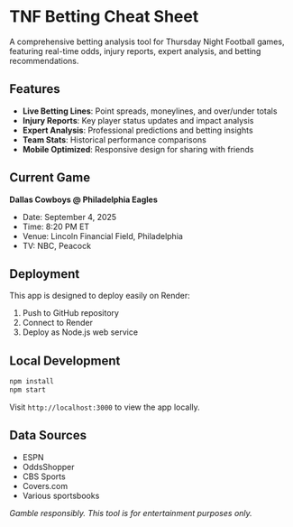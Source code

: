 # TNF Betting Cheat Sheet

A comprehensive betting analysis tool for Thursday Night Football games, featuring real-time odds, injury reports, expert analysis, and betting recommendations.

## Features

- **Live Betting Lines**: Point spreads, moneylines, and over/under totals
- **Injury Reports**: Key player status updates and impact analysis  
- **Expert Analysis**: Professional predictions and betting insights
- **Team Stats**: Historical performance comparisons
- **Mobile Optimized**: Responsive design for sharing with friends

## Current Game

**Dallas Cowboys @ Philadelphia Eagles**
- Date: September 4, 2025
- Time: 8:20 PM ET
- Venue: Lincoln Financial Field, Philadelphia
- TV: NBC, Peacock

## Deployment

This app is designed to deploy easily on Render:

1. Push to GitHub repository
2. Connect to Render
3. Deploy as Node.js web service

## Local Development

```bash
npm install
npm start
```

Visit `http://localhost:3000` to view the app locally.

## Data Sources

- ESPN
- OddsShopper  
- CBS Sports
- Covers.com
- Various sportsbooks

*Gamble responsibly. This tool is for entertainment purposes only.*